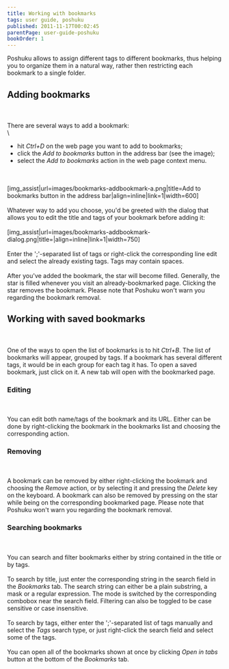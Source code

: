 ```yaml
---
title: Working with bookmarks
tags: user guide, poshuku
published: 2011-11-17T00:02:45
parentPage: user-guide-poshuku
bookOrder: 1
---
```


Poshuku allows to assign different tags to different bookmarks, thus
helping you to organize them in a natural way, rather then restricting
each bookmark to a single folder.

Adding bookmarks
----------------

\
\
There are several ways to add a bookmark:\
\

-   hit *Ctrl+D* on the web page you want to add to bookmarks;
-   click the *Add to bookmarks* button in the address bar (see the
    image);
-   select the *Add to bookmarks* action in the web page context menu.

\
\
\[img\_assist|url=images/bookmarks-addbookmark-a.png|title=Add to
bookmarks button in the address bar|align=inline|link=1|width=600\]\
\
Whatever way to add you choose, you'd be greeted with the dialog that
allows you to edit the title and tags of your bookmark before adding
it:\
\
\[img\_assist|url=images/bookmarks-addbookmark-dialog.png|title=|align=inline|link=1|width=750\]\
\
Enter the ';'-separated list of tags or right-click the corresponding
line edit and select the already existing tags. Tags may contain
spaces.\
\
After you've added the bookmark, the star will become filled. Generally,
the star is filled whenever you visit an already-bookmarked page.
Clicking the star removes the bookmark. Please note that Poshuku won't
warn you regarding the bookmark removal.

Working with saved bookmarks
----------------------------

\
\
One of the ways to open the list of bookmarks is to hit *Ctrl+B*. The
list of bookmarks will appear, grouped by tags. If a bookmark has
several different tags, it would be in each group for each tag it has.
To open a saved bookmark, just click on it. A new tab will open with the
bookmarked page.

### Editing

\
\
You can edit both name/tags of the bookmark and its URL. Either can be
done by right-clicking the bookmark in the bookmarks list and choosing
the corresponding action.

### Removing

\
\
A bookmark can be removed by either right-clicking the bookmark and
choosing the *Remove* action, or by selecting it and pressing the
*Delete* key on the keyboard. A bookmark can also be removed by pressing
on the star while being on the corresponding bookmarked page. Please
note that Poshuku won't warn you regarding the bookmark removal.

### Searching bookmarks

\
\
You can search and filter bookmarks either by string contained in the
title or by tags.\
\
To search by title, just enter the corresponding string in the search
field in the *Bookmarks* tab. The search string can either be a plain
substring, a mask or a regular expression. The mode is switched by the
corresponding combobox near the search field. Filtering can also be
toggled to be case sensitive or case insensitive.\
\
To search by tags, either enter the ';'-separated list of tags manually
and select the *Tags* search type, or just right-click the search field
and select some of the tags.\
\
You can open all of the bookmarks shown at once by clicking *Open in
tabs* button at the bottom of the *Bookmarks* tab.
